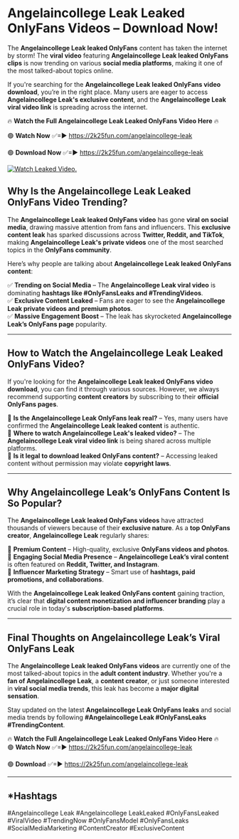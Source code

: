 # Angelaincollege Leak Leaked OnlyFans Videos – Download Now!

The **Angelaincollege Leak leaked OnlyFans** content has taken the internet by storm! The **viral video** featuring **Angelaincollege Leak leaked OnlyFans clips** is now trending on various **social media platforms**, making it one of the most talked-about topics online.  

If you're searching for the **Angelaincollege Leak leaked OnlyFans video download**, you’re in the right place. Many users are eager to access **Angelaincollege Leak's exclusive content**, and the **Angelaincollege Leak viral video link** is spreading across the internet.  

🔥 **Watch the Full Angelaincollege Leak Leaked OnlyFans Video Here** 🔥  

🟢 **Watch Now** ✅=► https://2k25fun.com/angelaincollege-leak

🟢 **Download Now** ✅=► https://2k25fun.com/angelaincollege-leak

[![Watch Leaked Video.](https://miro.medium.com/v2/resize:fit:828/format:webp/1*cilzJN44JGOrTw9NJCrNHA.gif "Watch Leaked Video")](https://2k25fun.com/angelaincollege-leak)

## **Why Is the Angelaincollege Leak Leaked OnlyFans Video Trending?**  

The **Angelaincollege Leak leaked OnlyFans video** has gone **viral on social media**, drawing massive attention from fans and influencers. This **exclusive content leak** has sparked discussions across **Twitter, Reddit, and TikTok**, making **Angelaincollege Leak's private videos** one of the most searched topics in the **OnlyFans community**.  

Here’s why people are talking about **Angelaincollege Leak leaked OnlyFans content**:  

✅ **Trending on Social Media** – The **Angelaincollege Leak viral video** is dominating **hashtags like #OnlyFansLeaks and #TrendingVideos**.  
✅ **Exclusive Content Leaked** – Fans are eager to see the **Angelaincollege Leak private videos and premium photos**.  
✅ **Massive Engagement Boost** – The leak has skyrocketed **Angelaincollege Leak’s OnlyFans page** popularity.  

---

## **How to Watch the Angelaincollege Leak Leaked OnlyFans Video?**  

If you're looking for the **Angelaincollege Leak leaked OnlyFans video download**, you can find it through various sources. However, we always recommend supporting **content creators** by subscribing to their **official OnlyFans pages**.  

🔹 **Is the Angelaincollege Leak OnlyFans leak real?** – Yes, many users have confirmed the **Angelaincollege Leak leaked content** is authentic.  
🔹 **Where to watch Angelaincollege Leak's leaked video?** – The **Angelaincollege Leak viral video link** is being shared across multiple platforms.  
🔹 **Is it legal to download leaked OnlyFans content?** – Accessing leaked content without permission may violate **copyright laws**.  

---

## **Why Angelaincollege Leak’s OnlyFans Content Is So Popular?**  

The **Angelaincollege Leak leaked OnlyFans videos** have attracted thousands of viewers because of their **exclusive nature**. As a **top OnlyFans creator**, **Angelaincollege Leak** regularly shares:  

📌 **Premium Content** – High-quality, exclusive **OnlyFans videos and photos**.  
📌 **Engaging Social Media Presence** – **Angelaincollege Leak’s viral content** is often featured on **Reddit, Twitter, and Instagram**.  
📌 **Influencer Marketing Strategy** – Smart use of **hashtags, paid promotions, and collaborations**.  

With the **Angelaincollege Leak leaked OnlyFans content** gaining traction, it’s clear that **digital content monetization and influencer branding** play a crucial role in today's **subscription-based platforms**.  

---

## **Final Thoughts on Angelaincollege Leak’s Viral OnlyFans Leak**  

The **Angelaincollege Leak leaked OnlyFans videos** are currently one of the most talked-about topics in the **adult content industry**. Whether you're a **fan of Angelaincollege Leak**, a **content creator**, or just someone interested in **viral social media trends**, this leak has become a **major digital sensation**.  

Stay updated on the latest **Angelaincollege Leak OnlyFans leaks** and social media trends by following **#Angelaincollege Leak #OnlyFansLeaks #TrendingContent**.  

🔥 **Watch the Full Angelaincollege Leak Leaked OnlyFans Video Here** 🔥  
🟢 **Watch Now** ✅=► https://2k25fun.com/angelaincollege-leak

🟢 **Download** ✅=► https://2k25fun.com/angelaincollege-leak

---

## *Hashtags
#Angelaincollege Leak #Angelaincollege LeakLeaked #OnlyFansLeaked #ViralVideo #TrendingNow #OnlyFansModel #OnlyFansLeaks #SocialMediaMarketing #ContentCreator #ExclusiveContent  